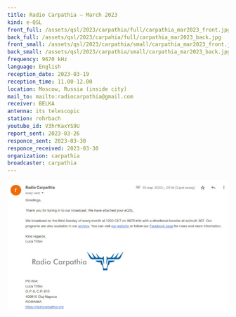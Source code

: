 ```yaml
---
title: Radio Carpathia — March 2023
kind: e-QSL
front_full: /assets/qsl/2023/carpathia/full/carpathia_mar2023_front.jpg
back_full: /assets/qsl/2023/carpahia/full/carpathia_mar2023_back.jpg
front_small: /assets/qsl/2023/carpathia/small/carpathia_mar2023_front.jpg
back_small: /assets/qsl/2023/carpathia/small/carpathia_mar2023_back.jpg
frequency: 9670 kHz
language: English
reception_date: 2023-03-19
reception_time: 11.00-12.00
location: Moscow, Russia (inside city)
mail_to: mailto:radiocarpathia@gmail.com
receiver: BELKA
antenna: its telescopic
station: rohrbach
youtube_id: V3hrKaxYS9U
report_sent: 2023-03-26
responce_sent: 2023-03-30
responce_received: 2023-03-30
organization: carpathia
broadcaster: carpathia
---
```


<a href="/assets/qsl/2023/carpahia/full/carpathia_mar2023_email.jpg">
<img src="/assets/qsl/2023/carpathia/small/carpathia_mar2023_email.jpg"/>
</a>
